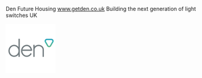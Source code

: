 <html>

<body>

Den
Future Housing
www.getden.co.uk
Building the next generation of light switches
UK


<img src="den.png"></img>


</body>

</html>
